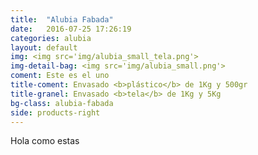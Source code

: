 ```yaml
---
title:  "Alubia Fabada"
date:   2016-07-25 17:26:19
categories: alubia
layout: default
img: <img src='img/alubia_small_tela.png'>
img-detail-bag: <img src='img/alubia_small.png'>
coment: Este es el uno
title-coment: Envasado <b>plástico</b> de 1Kg y 500gr
title-granel: Envasado <b>tela</b> de 1Kg y 5Kg
bg-class: alubia-fabada 
side: products-right
---
```


Hola como estas